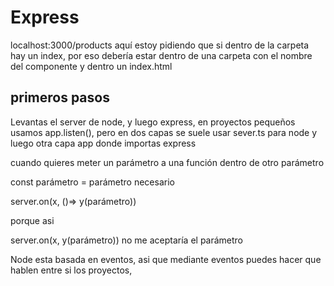 # Express

localhost:3000/products aquí estoy pidiendo que si dentro de la carpeta hay un index, por eso debería estar dentro de una carpeta con el nombre del componente y dentro un index.html


## primeros pasos

Levantas el server de node, y luego express, en proyectos pequeños usamos app.listen(), pero en dos capas se suele usar sever.ts para node y luego otra capa app donde importas express

cuando quieres meter un parámetro a una función dentro de otro parámetro 

const parámetro = parámetro necesario

server.on(x, ()=> y(parámetro))

porque asi 

server.on(x, y(parámetro)) no me aceptaría el parámetro

Node esta basada en eventos, asi que mediante eventos puedes hacer que hablen entre si los proyectos, 

